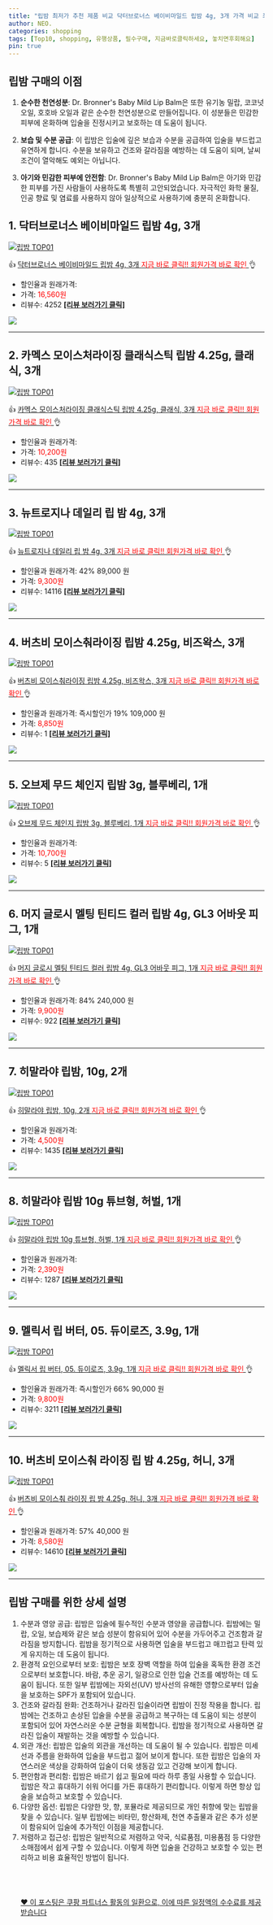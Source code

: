 ```yaml
---
title: "립밤 최저가 추천 제품 비교 닥터브로너스 베이비마일드 립밤 4g, 3개 가격 비교 최저가장점"
author: NEO.
categories: shopping
tags: [Top10, shopping, 유행상품, 필수구매, 지금바로클릭하세요, 놓치면후회해요]
pin: true
---
```

## 립밤 구매의 이점
1. **순수한 천연성분**: Dr. Bronner's Baby Mild Lip Balm은 또한 유기농 밀랍, 코코넛 오일, 호호바 오일과 같은 순수한 천연성분으로 만들어집니다. 이 성분들은 민감한 피부에 온화하며 입술을 진정시키고 보호하는 데 도움이 됩니다.

2. **보습 및 수분 공급**: 이 립밤은 입술에 깊은 보습과 수분을 공급하여 입술을 부드럽고 유연하게 합니다. 수분을 보유하고 건조와 갈라짐을 예방하는 데 도움이 되며, 날씨 조건이 열악해도 예외는 아닙니다.

3. **아기와 민감한 피부에 안전함**: Dr. Bronner's Baby Mild Lip Balm은 아기와 민감한 피부를 가진 사람들이 사용하도록 특별히 고안되었습니다. 자극적인 화학 물질, 인공 향료 및 염료를 사용하지 않아 일상적으로 사용하기에 충분히 온화합니다.

   

## 1. 닥터브로너스 베이비마일드 립밤 4g, 3개

[![립밤 TOP01](https://thumbnail6.coupangcdn.com/thumbnails/remote/490x490ex/image/retail/images/209907589772373-4dba9c58-69d7-4343-a375-f32a9df80c0b.jpg)](https://link.coupang.com/re/AFFSDP?lptag=AF3617701&subid=GithubCoopas&pageKey=130666514&traceid=V0-153&itemId=19167892434&vendorItemId=70229782118)


👍 [닥터브로너스 베이비마일드 립밤 4g, 3개 <font color=red> 지금 바로 클릭!! 회원가격 바로 확인 </font> ](https://link.coupang.com/re/AFFSDP?lptag=AF3617701&subid=GithubCoopas&pageKey=130666514&traceid=V0-153&itemId=19167892434&vendorItemId=70229782118) 👌 


- 할인율과 원래가격: 
- 가격: <span style='color:red'>16,560원</span>
- 리뷰수: 4252  [**[리뷰 보러가기 클릭]**](https://link.coupang.com/re/AFFSDP?lptag=AF3617701&subid=GithubCoopas&pageKey=130666514&traceid=V0-153&itemId=19167892434&vendorItemId=70229782118)

[![](/discount_price.png)](https://link.coupang.com/re/AFFSDP?lptag=AF3617701&subid=GithubCoopas&pageKey=130666514&traceid=V0-153&itemId=19167892434&vendorItemId=70229782118)

---


   

## 2. 카멕스 모이스처라이징 클래식스틱 립밤 4.25g, 클래식, 3개

[![립밤 TOP01](https://thumbnail8.coupangcdn.com/thumbnails/remote/490x490ex/image/retail/images/3224913707019109-3ee89e37-a1e8-4e79-aa03-835f406b638f.jpg)](https://link.coupang.com/re/AFFSDP?lptag=AF3617701&subid=GithubCoopas&pageKey=2335357598&traceid=V0-153&itemId=2071305189&vendorItemId=80858296943)


👍 [카멕스 모이스처라이징 클래식스틱 립밤 4.25g, 클래식, 3개 <font color=red> 지금 바로 클릭!! 회원가격 바로 확인 </font> ](https://link.coupang.com/re/AFFSDP?lptag=AF3617701&subid=GithubCoopas&pageKey=2335357598&traceid=V0-153&itemId=2071305189&vendorItemId=80858296943) 👌 


- 할인율과 원래가격: 
- 가격: <span style='color:red'>10,200원</span>
- 리뷰수: 435  [**[리뷰 보러가기 클릭]**](https://link.coupang.com/re/AFFSDP?lptag=AF3617701&subid=GithubCoopas&pageKey=2335357598&traceid=V0-153&itemId=2071305189&vendorItemId=80858296943)

[![](/discount_price.png)](https://link.coupang.com/re/AFFSDP?lptag=AF3617701&subid=GithubCoopas&pageKey=2335357598&traceid=V0-153&itemId=2071305189&vendorItemId=80858296943)

---


   

## 3. 뉴트로지나 데일리 립 밤 4g, 3개

[![립밤 TOP01](https://thumbnail8.coupangcdn.com/thumbnails/remote/490x490ex/image/vendor_inventory/2396/ef31180ca21df45481e5afd7d71251c6c39f8aa09e094bacfff76225d0ac.jpg)](https://link.coupang.com/re/AFFSDP?lptag=AF3617701&subid=GithubCoopas&pageKey=2245017161&traceid=V0-153&itemId=4139674394&vendorItemId=84662203893)


👍 [뉴트로지나 데일리 립 밤 4g, 3개 <font color=red> 지금 바로 클릭!! 회원가격 바로 확인 </font> ](https://link.coupang.com/re/AFFSDP?lptag=AF3617701&subid=GithubCoopas&pageKey=2245017161&traceid=V0-153&itemId=4139674394&vendorItemId=84662203893) 👌 


- 할인율과 원래가격: 42%  89,000   원
- 가격: <span style='color:red'>9,300원</span>
- 리뷰수: 14116  [**[리뷰 보러가기 클릭]**](https://link.coupang.com/re/AFFSDP?lptag=AF3617701&subid=GithubCoopas&pageKey=2245017161&traceid=V0-153&itemId=4139674394&vendorItemId=84662203893)

[![](/discount_price.png)](https://link.coupang.com/re/AFFSDP?lptag=AF3617701&subid=GithubCoopas&pageKey=2245017161&traceid=V0-153&itemId=4139674394&vendorItemId=84662203893)

---


   

## 4. 버츠비 모이스춰라이징 립밤 4.25g, 비즈왁스, 3개

[![립밤 TOP01](https://thumbnail9.coupangcdn.com/thumbnails/remote/490x490ex/image/retail/images/dce6a55f-3391-4dda-b8c7-58612238ba2a9210025094131099462.png)](https://link.coupang.com/re/AFFSDP?lptag=AF3617701&subid=GithubCoopas&pageKey=6342739001&traceid=V0-153&itemId=19176026326&vendorItemId=86294040987)


👍 [버츠비 모이스춰라이징 립밤 4.25g, 비즈왁스, 3개 <font color=red> 지금 바로 클릭!! 회원가격 바로 확인 </font> ](https://link.coupang.com/re/AFFSDP?lptag=AF3617701&subid=GithubCoopas&pageKey=6342739001&traceid=V0-153&itemId=19176026326&vendorItemId=86294040987) 👌 


- 할인율과 원래가격: 즉시할인가 19%  109,000   원
- 가격: <span style='color:red'>8,850원</span>
- 리뷰수: 1  [**[리뷰 보러가기 클릭]**](https://link.coupang.com/re/AFFSDP?lptag=AF3617701&subid=GithubCoopas&pageKey=6342739001&traceid=V0-153&itemId=19176026326&vendorItemId=86294040987)

[![](/discount_price.png)](https://link.coupang.com/re/AFFSDP?lptag=AF3617701&subid=GithubCoopas&pageKey=6342739001&traceid=V0-153&itemId=19176026326&vendorItemId=86294040987)

---


   

## 5. 오브제 무드 체인지 립밤 3g, 블루베리, 1개

[![립밤 TOP01](https://thumbnail7.coupangcdn.com/thumbnails/remote/490x490ex/image/retail/images/284609171077670-40c4973b-4868-477c-b875-134767e0148c.jpg)](https://link.coupang.com/re/AFFSDP?lptag=AF3617701&subid=GithubCoopas&pageKey=5690029804&traceid=V0-153&itemId=9419516486&vendorItemId=76704468494)


👍 [오브제 무드 체인지 립밤 3g, 블루베리, 1개 <font color=red> 지금 바로 클릭!! 회원가격 바로 확인 </font> ](https://link.coupang.com/re/AFFSDP?lptag=AF3617701&subid=GithubCoopas&pageKey=5690029804&traceid=V0-153&itemId=9419516486&vendorItemId=76704468494) 👌 


- 할인율과 원래가격: 
- 가격: <span style='color:red'>10,700원</span>
- 리뷰수: 5  [**[리뷰 보러가기 클릭]**](https://link.coupang.com/re/AFFSDP?lptag=AF3617701&subid=GithubCoopas&pageKey=5690029804&traceid=V0-153&itemId=9419516486&vendorItemId=76704468494)

[![](/discount_price.png)](https://link.coupang.com/re/AFFSDP?lptag=AF3617701&subid=GithubCoopas&pageKey=5690029804&traceid=V0-153&itemId=9419516486&vendorItemId=76704468494)

---


   

## 6. 머지 글로시 멜팅 틴티드 컬러 립밤 4g, GL3 어바웃 피그, 1개

[![립밤 TOP01](https://thumbnail10.coupangcdn.com/thumbnails/remote/490x490ex/image/retail/images/29146870582067-245f52fe-4fd0-4005-adb7-c078efb029ec.jpg)](https://link.coupang.com/re/AFFSDP?lptag=AF3617701&subid=GithubCoopas&pageKey=7186596611&traceid=V0-153&itemId=18135712462&vendorItemId=85286306063)


👍 [머지 글로시 멜팅 틴티드 컬러 립밤 4g, GL3 어바웃 피그, 1개 <font color=red> 지금 바로 클릭!! 회원가격 바로 확인 </font> ](https://link.coupang.com/re/AFFSDP?lptag=AF3617701&subid=GithubCoopas&pageKey=7186596611&traceid=V0-153&itemId=18135712462&vendorItemId=85286306063) 👌 


- 할인율과 원래가격: 84%  240,000   원
- 가격: <span style='color:red'>9,900원</span>
- 리뷰수: 922  [**[리뷰 보러가기 클릭]**](https://link.coupang.com/re/AFFSDP?lptag=AF3617701&subid=GithubCoopas&pageKey=7186596611&traceid=V0-153&itemId=18135712462&vendorItemId=85286306063)

[![](/discount_price.png)](https://link.coupang.com/re/AFFSDP?lptag=AF3617701&subid=GithubCoopas&pageKey=7186596611&traceid=V0-153&itemId=18135712462&vendorItemId=85286306063)

---


   

## 7. 히말라야 립밤, 10g, 2개

[![립밤 TOP01](https://thumbnail8.coupangcdn.com/thumbnails/remote/490x490ex/image/product/image/vendoritem/2019/06/12/3011049552/2e185311-53d9-4b13-922c-cae2fc0a7b4a.jpg)](https://link.coupang.com/re/AFFSDP?lptag=AF3617701&subid=GithubCoopas&pageKey=120680&traceid=V0-153&itemId=8040718&vendorItemId=3011049552)


👍 [히말라야 립밤, 10g, 2개 <font color=red> 지금 바로 클릭!! 회원가격 바로 확인 </font> ](https://link.coupang.com/re/AFFSDP?lptag=AF3617701&subid=GithubCoopas&pageKey=120680&traceid=V0-153&itemId=8040718&vendorItemId=3011049552) 👌 


- 할인율과 원래가격: 
- 가격: <span style='color:red'>4,500원</span>
- 리뷰수: 1435  [**[리뷰 보러가기 클릭]**](https://link.coupang.com/re/AFFSDP?lptag=AF3617701&subid=GithubCoopas&pageKey=120680&traceid=V0-153&itemId=8040718&vendorItemId=3011049552)

[![](/discount_price.png)](https://link.coupang.com/re/AFFSDP?lptag=AF3617701&subid=GithubCoopas&pageKey=120680&traceid=V0-153&itemId=8040718&vendorItemId=3011049552)

---


   

## 8. 히말라야 립밤 10g 튜브형, 허벌, 1개

[![립밤 TOP01](https://thumbnail6.coupangcdn.com/thumbnails/remote/490x490ex/image/product/image/vendoritem/2019/06/10/3000155388/c6306afa-5ffc-4d8b-b022-2bdaad1c9afb.jpg)](https://link.coupang.com/re/AFFSDP?lptag=AF3617701&subid=GithubCoopas&pageKey=120680&traceid=V0-153&itemId=224925&vendorItemId=3000155388)


👍 [히말라야 립밤 10g 튜브형, 허벌, 1개 <font color=red> 지금 바로 클릭!! 회원가격 바로 확인 </font> ](https://link.coupang.com/re/AFFSDP?lptag=AF3617701&subid=GithubCoopas&pageKey=120680&traceid=V0-153&itemId=224925&vendorItemId=3000155388) 👌 


- 할인율과 원래가격: 
- 가격: <span style='color:red'>2,390원</span>
- 리뷰수: 1287  [**[리뷰 보러가기 클릭]**](https://link.coupang.com/re/AFFSDP?lptag=AF3617701&subid=GithubCoopas&pageKey=120680&traceid=V0-153&itemId=224925&vendorItemId=3000155388)

[![](/discount_price.png)](https://link.coupang.com/re/AFFSDP?lptag=AF3617701&subid=GithubCoopas&pageKey=120680&traceid=V0-153&itemId=224925&vendorItemId=3000155388)

---


   

## 9. 멜릭서 립 버터, 05. 듀이로즈, 3.9g, 1개

[![립밤 TOP01](https://thumbnail7.coupangcdn.com/thumbnails/remote/490x490ex/image/retail/images/360831101008601-12c98048-809d-4eb9-922c-8a1502da9877.jpg)](https://link.coupang.com/re/AFFSDP?lptag=AF3617701&subid=GithubCoopas&pageKey=7417492189&traceid=V0-153&itemId=6060363620&vendorItemId=73357330290)


👍 [멜릭서 립 버터, 05. 듀이로즈, 3.9g, 1개 <font color=red> 지금 바로 클릭!! 회원가격 바로 확인 </font> ](https://link.coupang.com/re/AFFSDP?lptag=AF3617701&subid=GithubCoopas&pageKey=7417492189&traceid=V0-153&itemId=6060363620&vendorItemId=73357330290) 👌 


- 할인율과 원래가격: 즉시할인가 66%  90,000   원
- 가격: <span style='color:red'>9,800원</span>
- 리뷰수: 3211  [**[리뷰 보러가기 클릭]**](https://link.coupang.com/re/AFFSDP?lptag=AF3617701&subid=GithubCoopas&pageKey=7417492189&traceid=V0-153&itemId=6060363620&vendorItemId=73357330290)

[![](/discount_price.png)](https://link.coupang.com/re/AFFSDP?lptag=AF3617701&subid=GithubCoopas&pageKey=7417492189&traceid=V0-153&itemId=6060363620&vendorItemId=73357330290)

---


   

## 10. 버츠비 모이스춰 라이징 립 밤 4.25g, 허니, 3개

[![립밤 TOP01](https://thumbnail7.coupangcdn.com/thumbnails/remote/490x490ex/image/retail/images/761390992275759-870cbe6e-c753-43ec-8dec-d5a2715d118f.jpg)](https://link.coupang.com/re/AFFSDP?lptag=AF3617701&subid=GithubCoopas&pageKey=6342739001&traceid=V0-153&itemId=11744225881&vendorItemId=80570099625)


👍 [버츠비 모이스춰 라이징 립 밤 4.25g, 허니, 3개 <font color=red> 지금 바로 클릭!! 회원가격 바로 확인 </font> ](https://link.coupang.com/re/AFFSDP?lptag=AF3617701&subid=GithubCoopas&pageKey=6342739001&traceid=V0-153&itemId=11744225881&vendorItemId=80570099625) 👌 


- 할인율과 원래가격: 57%  40,000   원
- 가격: <span style='color:red'>8,580원</span>
- 리뷰수: 14610  [**[리뷰 보러가기 클릭]**](https://link.coupang.com/re/AFFSDP?lptag=AF3617701&subid=GithubCoopas&pageKey=6342739001&traceid=V0-153&itemId=11744225881&vendorItemId=80570099625)

[![](/discount_price.png)](https://link.coupang.com/re/AFFSDP?lptag=AF3617701&subid=GithubCoopas&pageKey=6342739001&traceid=V0-153&itemId=11744225881&vendorItemId=80570099625)

---
## 립밤 구매를 위한 상세 설명
1. 수분과 영양 공급: 립밤은 입술에 필수적인 수분과 영양을 공급합니다. 립밤에는 밀랍, 오일, 보습제와 같은 보습 성분이 함유되어 있어 수분을 가두어주고 건조함과 갈라짐을 방지합니다. 립밤을 정기적으로 사용하면 입술을 부드럽고 매끄럽고 탄력 있게 유지하는 데 도움이 됩니다.
2. 환경적 요인으로부터 보호: 립밤은 보호 장벽 역할을 하여 입술을 혹독한 환경 조건으로부터 보호합니다. 바람, 추운 공기, 일광으로 인한 입술 건조를 예방하는 데 도움이 됩니다. 또한 일부 립밤에는 자외선(UV) 방사선의 유해한 영향으로부터 입술을 보호하는 SPF가 포함되어 있습니다.
3. 건조와 갈라짐 완화: 건조하거나 갈라진 입술이라면 립밤이 진정 작용을 합니다. 립밤에는 건조하고 손상된 입술을 수분을 공급하고 복구하는 데 도움이 되는 성분이 포함되어 있어 자연스러운 수분 균형을 회복합니다. 립밤을 정기적으로 사용하면 갈라진 입술이 재발하는 것을 예방할 수 있습니다.
4. 외관 개선: 립밤은 입술의 외관을 개선하는 데 도움이 될 수 있습니다. 립밤은 미세선과 주름을 완화하여 입술을 부드럽고 젊어 보이게 합니다. 또한 립밤은 입술의 자연스러운 색상을 강화하여 입술이 더욱 생동감 있고 건강해 보이게 합니다.
5. 편안함과 편리함: 립밤은 바르기 쉽고 필요에 따라 하루 종일 사용할 수 있습니다. 립밤은 작고 휴대하기 쉬워 어디를 가든 휴대하기 편리합니다. 이렇게 하면 항상 입술을 보습하고 보호할 수 있습니다.
6. 다양한 옵션: 립밤은 다양한 맛, 향, 포뮬라로 제공되므로 개인 취향에 맞는 립밤을 찾을 수 있습니다. 일부 립밤에는 비타민, 항산화제, 천연 추출물과 같은 추가 성분이 함유되어 입술에 추가적인 이점을 제공합니다.
7. 저렴하고 접근성: 립밤은 일반적으로 저렴하고 약국, 식료품점, 미용품점 등 다양한 소매점에서 쉽게 구할 수 있습니다. 이렇게 하면 입술을 건강하고 보호할 수 있는 편리하고 비용 효율적인 방법이 됩니다.<br><br><br><br><br> [ ❤  이 포스팅은 쿠팡 파트너스 활동의 일환으로, 이에 따른 일정액의 수수료를 제공받습니다](https://link.coupang.com/a/bcEFyh)